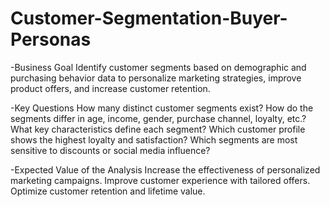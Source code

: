 # Customer-Segmentation-Buyer-Personas

-Business Goal
Identify customer segments based on demographic and purchasing behavior data to personalize marketing strategies, improve product offers, and increase customer retention.

-Key Questions
How many distinct customer segments exist?
How do the segments differ in age, income, gender, purchase channel, loyalty, etc.?
What key characteristics define each segment?
Which customer profile shows the highest loyalty and satisfaction?
Which segments are most sensitive to discounts or social media influence?

-Expected Value of the Analysis
Increase the effectiveness of personalized marketing campaigns.
Improve customer experience with tailored offers.
Optimize customer retention and lifetime value.

